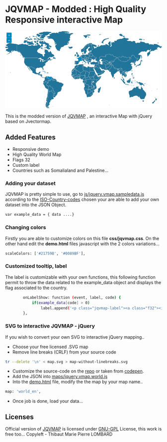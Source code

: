 # JQVMAP - Modded : High Quality Responsive interactive Map
![image](https://raw.githubusercontent.com/tel2geo/t2g/master/jqvmap/images/map.png)

This is the modded version of [JQVMAP] , an interactive Map with jQuery based on Jvectormap. 

## Added Features
* Responsive demo
* High Quality World Map
* Flags 32
* Custom label
* Countries such as Somalialand and Palestine...

### Adding your dataset 
JQVMAP is pretty simple to use, go to [js/jquery.vmap.sampledata.js] according to the [ISO-Country-codes] chosen your are able to add your own dataset into the JSON Object.
```sh
var example_data = { data ....}
```

### Changing colors
Firstly you are able to customize colors on this file **css/jqvmap.css**.
On the other hand edit the **demo.html** files javascript with the 2 colors variations...
```sh
scaleColors: ['#21759B', '#0089BF'],
```

### Customized tooltip, label
The label is customizable with your own functions, this following function permit to throw the data related to the example_data object and displays the flag associated to the country.
```sh
		onLabelShow: function (event, label, code) {
			if(example_data[code] > 0)
				label.append('<p class="jqvmap-label"><a class="f32"><i class="flag '+code.toLowerCase()+'"></i></a><br><span>'+code+' '+example_data[code]+' Hello World !</span></p>'); 
		},
```

### SVG to interactive JQVMAP - jQuery

If you wish to convert your own SVG to interactive jQuery mapping..
* Choose your free licensed .SVG map
* Remove line breaks (CRLF) from your source code

```sh
tr --delete '\n' < map.svg > map-without-linebreaks.svg
```

* Customize the source-code on the [repo] or taken from [codepen].
* Add the JSON  into [maps/jquery.vmap.world.js]
* Into the [demo.html] file, modify the the map by your map name..
```sh
map: 'world_en',
```
* Once job is done, load your data...

## Licenses
Official version of [JQVMAP] is licensed under [GNU-GPL] License, this work is free too...
Copyleft - Thibaut Marie Pierre LOMBARD


[comment]: #
   [JQVMAP]: <https://jqvmap.com/>
   [ISO-Country-codes]: <https://en.wikipedia.org/wiki/ISO_3166-1_alpha-2>
   [repo]: <https://github.com/tel2geo/t2g/tree/master/jqvmap/>
   [maps/jquery.vmap.world.js]: <https://github.com/tel2geo/t2g/tree/master/jqvmap/maps/jquery.vmap.world.js>
   [demo.html]: <https://github.com/tel2geo/t2g/tree/master/jqvmap/demo.html>
   [js/jquery.vmap.sampledata.js]: <https://github.com/tel2geo/t2g/tree/master/jqvmap/js/jquery.vmap.sampledata.js>
   [image]: <https://raw.githubusercontent.com/tel2geo/t2g/master/jqvmap/images/map.png>
   [codepen]: <http://codepen.io/anon/pen/ZYWxbJ>
   [GNU-GPL]: <https://www.gnu.org/licenses/licenses.fr.html>

